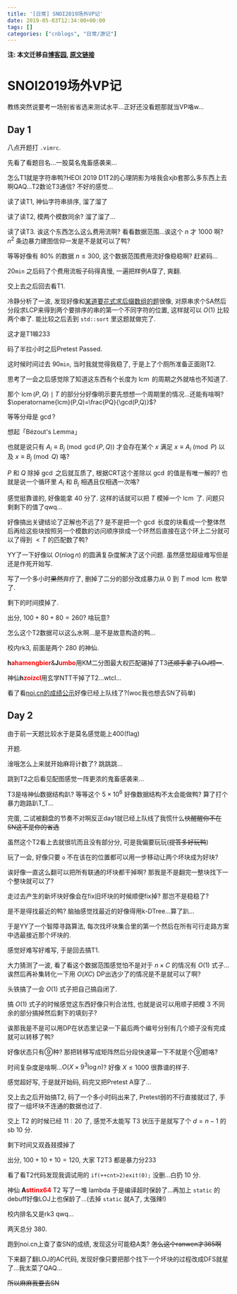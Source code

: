 ```yaml
---
title: '[日常] SNOI2019场外VP记'
date: 2019-05-03T12:34:00+00:00
tags: []
categories: ["cnblogs", "日常/游记"]
---
```

**注: 本文迁移自[博客园](https://rvalue.cnblogs.com), [原文链接](http://www.cnblogs.com/rvalue/archive/2019/05/03/10806308.html)**

# SNOI2019场外VP记

教练突然说要考一场别省省选来测试水平...正好还没看题那就当VP咯w...

## Day 1

八点开题打 `.vimrc`.

先看了看题目名...一股莫名鬼畜感袭来...

怎么T1就是字符串鸭?<span class="covered">HEOI 2019 D1T2的心理阴影</span><span class="covered">为啥我会xjb套那么多东西上去啊QAQ...</span>T2数论T3通信? 不好的感觉...

读了读T1, 神仙字符串排序, 溜了溜了

读了读T2, 模两个模数同余? 溜了溜了...

读了读T3. 诶这个东西怎么这么费用流啊? 看看数据范围...诶这个 $n$ 才 $1000$ 啊? $n^2$ 条边暴力建图信仰一发是不是就可以了鸭?

等等好像有 $80\%$ 的数据 $n\le300$, 这个数据范围费用流好像稳稳啊? 赶紧码...

$20\texttt{min}$ 之后码了个费用流板子<span class="covered">码得真慢</span>, 一遍把样例A穿了, 爽翻.

交上去之后回去看T1.

冷静分析了一波, 发现好像和[某道要花式求后缀数组的题](https://www.cnblogs.com/rvalue/p/10448090.html_)很像, 对原串求个SA然后分段求LCP来得到两个要排序的串的第一个不同字符的位置, 这样就可以 $O(1)$ 比较两个串了. 能比较之后丢到 `std::sort` 里这题就做完了.

<span class="covered">这才是T1嘛233</span>

码了半拉小时之后Pretest Passed.

这时候时间过去 $90\texttt{min}$, <span class="covered">当时我就觉得我稳了, </span>于是上了个厕所准备正面刚T2.

思考了一会之后感觉除了知道这东西有个长度为 $\operatorname{lcm}$ 的周期之外就啥也不知道了.

那个 $\operatorname{lcm}(P,Q)\mid T$ 的部分分好像明示要先想想一个周期里的情况...还能有啥啊? $\operatorname{lcm}(P,Q)=\frac{PQ}{\gcd(P,Q)}$?

等等分母是 $\gcd$?

想起「Bézout's Lemma」

也就是说只有 $A_i\equiv B_j\pmod{\gcd(P,Q)}$ 才会存在某个 $x$ 满足 $x\equiv A_i\pmod P$ 以及 $x\equiv B_j\pmod Q$ 咯?

$P$ 和 $Q$ 除掉 $\gcd$ 之后就互质了, 根据CRT这个差除以 $\gcd$ 的值是有唯一解的? 也就是说一个循环里 $A_i$ 和 $B_j$ 相遇且仅相遇一次咯?

感觉挺靠谱的, 好像能拿 $40$ 分了. 这样的话就可以把 $T$ 模掉一个 $\operatorname{lcm}$ 了. 问题只剩剩下的值了qwq...

好像搞出关键结论了正解也不远了? 是不是把一个 $\gcd$ 长度的块看成一个整体然后再给这些块按照另一个模数的访问顺序排成一个环然后直接在这个环上二分就可以了得到 $<T$ 的匹配数了鸭?

YY了一下好像以 $O(n\log n)$ 的圆满复杂度解决了这个问题. 虽然感觉超级难写但是还是作死开始写.

写了一个多小时~~果然~~弃疗了, 删掉了二分的部分改成暴力从 $0$ 到 $T\bmod \operatorname{lcm}$ 枚举了.

剩下的时间摸掉了.

出分, $100+80+80=260$? 啥玩意?

怎么这个T2数据可以这么水啊...是不是故意构造的鸭...

校内rk3, 前面是两个 $280$ 的神仙.

<b>h<font color="red">ahamengbier</font></b>&<b>J<font color="red">umbo</font></b>用KM二分图最大权匹配碾掉了T3~~还顺手拿了LOJ榜一~~.

神仙<b>h<font color="red">zoizcl</font></b>用玄学NTT干掉了T2...wtcl...

看了看[noi.cn的成绩公示](http://www.noi.cn/newsview.html?id=862&hash=A4818C&type=99&province=%E9%99%95%E8%A5%BF)好像已经上队线了?(woc我也想去SN了码单)

## Day 2

由于前一天题比较水于是莫名感觉能上400(flag)

开题.

淦哦怎么上来就开始麻将计数了? 跳跳跳...

跳到T2之后看见配图感觉一阵更浓的鬼畜感袭来...

T3是啥神仙数据结构趴? 等等这个 $5\times 10^6$ 好像数据结构不太会能做鸭? 算了打个暴力跑路趴T_T...

完蛋, 二试被翻盘的节奏<span class="covered">不对啊反正day1就已经上队线了我慌什么</span><span class="covered">~~快醒醒你不在SN这不是你的省选~~</span>

虽然这个T2看上去就很坑而且没有部分分, 可是我偏要玩玩(~~提答多好玩鸭~~)

玩了一会, 好像只要 `o` 不在该在的位置都可以用一步移动让两个坏块成为好块?

诶好像一直这么翻可以把所有联通的坏块都干掉啊? 那我是不是翻完一整块找下一个整块就可以了?

走过去产生的新坏块好像会在fix旧坏块的时候顺便fix掉? 那岂不是稳稳了?

是不是得找最近的鸭? 脑抽感觉找最近的好像得用k-DTree...算了趴...

于是YY了一个智障寻路算法, 每次找坏块集合里的第一个然后在所有可行走路方案中选最接近那个坏块的.

感觉好难写好难写, 于是回去搞T1.

大力猜测了一波, 看了看这个数据范围感觉怕不是对于 $n\times C$ 的情况有 $O(1)$ 式子...诶然后再补集转化一下用 $O(XC)$ DP出选少了的情况是不是就可以了啊?

头铁搞了一会 $O(1)$ 式子把自己搞自闭了.

搞 $O(1)$ 式子的时候感觉这东西好像只判合法性, 也就是说可以用顺子把模 $3$ 不同余的部分搞掉然后剩下的填刻子?

诶那我是不是可以用DP在状态里记录一下最后两个编号分别有几个顺子没有完成就可以转移了鸭?

好像状态只有⑨种? 那把转移写成矩阵然后分段快速幂一下不就是个⑨题咯?

时间复杂度是啥啊...$O(X\times 9^3\log n)$? 好像 $X\le 1000$ 很靠谱的样子.

感觉超好写, 于是就开始码, 码完又把Pretest A穿了...

交上去之后开始搞T2, 码了一个多小时码出来了, Pretest弱的不行直接就过了, 手捏了一组坏块不连通的数据也过了. 

交上 T2 的时候已经 $11:20$ 了, 感觉不太能写 T3 状压于是就写了个 $d=n-1$ 的sb $10$ 分.

剩下时间又双叒叕摸掉了

出分, $100+10+10=120$, 大家 T2T3 都是暴力分233

看了看T2代码发现我调试用的 `if(++cnt>2)exit(0);` 没删...白扔 $10$ 分.

神仙 <b>A<font color="red">sttinx64</font></b> T2 写了一堆 lambda 于是编译超时保龄了...再加上 `static` 的debuff好像LOJ上也保龄了...(去掉 `static` 就A了, 太强辣!)

校内排名又是rk3 qwq...

两天总分 $380$.

跑到noi.cn上查了查SN的成绩, 发现这分可能稳A类? ~~怎么这个ranwen才365啊~~

下来翻了翻LOJ的AC代码, 发现好像只要把那个找下一个坏块的过程改成DFS就星了...我太菜了QAQ...

~~所以麻麻我要去SN~~
